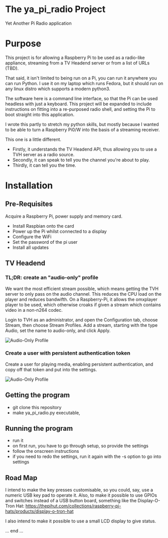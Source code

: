# The ya_pi_radio Project

Yet Another Pi Radio application

# Purpose

This project is for allowing a Raspberry Pi to be used as a radio-like
appliance, streaming from a TV Headend server or from a list of URLs (TBD).

That said, it isn't limited to being run on a Pi, you can run it anywhere you
can run Python. I use it on my laptop which runs Fedora, but it should run on
any linux distro which supports a modern python3.

The software here is a command line interface, so that the Pi can be used
headless with just a keyboard. This project will be expanded to include
instructions on fitting into a re-purposed radio shell, and setting the
Pi to boot straight into this application.

I wrote this partly to stretch my python skills, but mostly because I wanted
to be able to turn a Raspberry Pi0/W into the basis of a streaming receiver.

This one is a little different. 
* Firstly, it understands the TV Headend API, thus allowing you to use a TVH server as a radio source.
* Secondly, it can speak to tell you the channel you're about to play.
* Thirdly, it can tell you the time.



# Installation

## Pre-Requisites

Acquire a Raspberry Pi, power supply and memory card. 

* Install Raspbian onto the card
* Power up the Pi whilst connected to a display
* Configure the WiFi
* Set the password of the pi user
* Install all updates


## TV Headend

### TL;DR: create an "audio-only" profile

We want the most efficient stream possible, which means getting the TVH
server to only pass on the audio channel. This reduces the CPU load on
the player and reduces bandwifth. On a Raspberry-Pi, it allows the
omxplayer player to be used, which otherwise croaks if given a stream
which contains video in a non-n264 codec.

Login to TVH as an administrator, and open the Configuration tab, choose
Stream, then choose Stream Profiles. Add a stream, starting with the
type Audio, set the name to audio-only, and click Apply.
 
![Audio-Only Profile](https://raw.githubusercontent.com/speculatrix/ya_pi_radio/master/create_audio_only_profile.png)


### Create a user with persistent authentication token

Create a user for playing media, enabling persistent authentication, and copy off that token and put into the settings.

![Audio-Only Profile](https://raw.githubusercontent.com/speculatrix/ya_pi_radio/master/webby_user.png)



## Getting the program

* git clone this repository
* make ya_pi_radio.py executable, 


## Running the program

* run it
* on first run, you have to go through setup, so provide the settings
* follow the onscreen instructions
* if you need to redo the settings, run it again with the -s option to go into settings



## Road Map

I intend to make the key presses customisable, so you could, say, use a
numeric USB key pad to operate it. Also, to make it possible to use GPIOs
and switches instead of a USB button board, something like the Display-O-Tron Hat:
https://thepihut.com/collections/raspberry-pi-hats/products/display-o-tron-hat

I also intend to make it possible to use a small LCD display to give status.


... end ...

